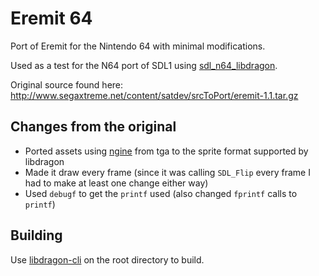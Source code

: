 # Eremit 64

Port of Eremit for the Nintendo 64 with minimal modifications.

Used as a test for the N64 port of SDL1 using [sdl_n64_libdragon](https://github.com/stefanmielke/sdl_n64_libdragon).

Original source found here: http://www.segaxtreme.net/content/satdev/srcToPort/eremit-1.1.tar.gz

## Changes from the original

- Ported assets using [ngine](https://github.com/stefanmielke/ngine) from tga to the sprite format supported by libdragon
- Made it draw every frame (since it was calling `SDL_Flip` every frame I had to make at least one change either way)
- Used `debugf` to get the `printf` used (also changed `fprintf` calls to `printf`)

## Building

Use [libdragon-cli](https://github.com/anacierdem/libdragon-docker) on the root directory to build.
